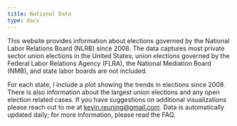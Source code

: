 ```yaml
---
title: National Data
type: docs
---
```


This website provides information about elections governed by the National Labor Relations Board (NLRB) since 2008. The data captures most private sector union elections in the United States; union elections governed by the Federal Labor Relations Agency (FLRA), the National Mediation Board (NMB), and state labor boards are not included.

For each state, I include a plot showing the trends in elections since 2008. There is also information about the largest union elections and any open election related cases. If you have suggestions on additional visualizations please reach out to me at <kevin.reuning@gmail.com>. Data is automatically updated daily; for more information, please read the FAQ.
